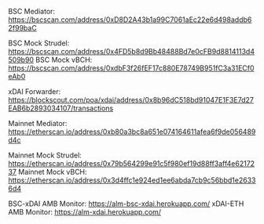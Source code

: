 BSC Mediator: https://bscscan.com/address/0xD8D2A43b1a99C7061aEc22e6d498addb62f99baC

BSC Mock Strudel: https://bscscan.com/address/0x4FD5b8d9Bb48488Bd7e0cFB9d8814113d4509b90
BSC Mock vBCH: https://bscscan.com/address/0xdbF3f26fEF17c880E78749B951fC3a31ECf0eAb0

xDAI Forwarder: https://blockscout.com/poa/xdai/address/0x8b96dC518bd91047E1F3E7d27EAB6b2893034107/transactions

Mainnet Mediator: https://etherscan.io/address/0xb80a3bc8a651e074164611afea6f9de056489d4c

Mainnet Mock Strudel: https://etherscan.io/address/0x79b564299e91c5f980ef19d88ff3aff4e6217237
Mainnet Mock vBCH: https://etherscan.io/address/0x3d4ffc1e924ed1ee6abda7cb9c56bbd1e26336d4


BSC-xDAI AMB Monitor: https://alm-bsc-xdai.herokuapp.com/
xDAI-ETH AMB Monitor: https://alm-xdai.herokuapp.com/
